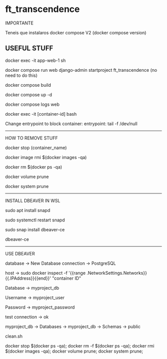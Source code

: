 # ft_transcendence

IMPORTANTE

Teneis que instalaros docker compose V2 (docker compose version)

## USEFUL STUFF

docker exec -it app-web-1  sh

docker compose run web django-admin startproject ft_transcendence (no need to do this)

docker compose build

docker compose up -d

docker compose logs web

docker exec -it [container-id] bash

Change entrypoint to block container: entrypoint: tail -f /dev/null

-----------------------------------------

HOW TO REMOVE STUFF

docker stop (container_name)

docker image rmi $(docker images -qa)

docker rm $(docker ps -qa)

docker volume prune

docker system prune

-----------------------------------------

INSTALL DBEAVER IN WSL

sudo apt install snapd

sudo systemctl restart snapd

sudo snap install dbeaver-ce

dbeaver-ce

-----------------------------------------

USE DBEAVER

database -> New Database connection -> PostgreSQL

host -> sudo docker inspect -f '{{range .NetworkSettings.Networks}}{{.IPAddress}}{{end}}' "container ID"

Database -> myproject_db

Username -> myproject_user

Password -> myproject_password

test connection -> ok

myproject_db -> Databases -> myproject_db -> Schemas -> public

clean.sh

docker stop $(docker ps -qa);
docker rm -f $(docker ps -qa);
docker rmi $(docker images -qa);
docker volume prune;
docker system prune;
